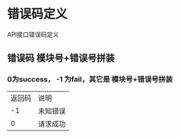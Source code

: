 # 错误码定义

API接口错误码定义

## 错误码 模块号+错误号拼装
### 0为success， -1 为fail，其它是 模块号+错误号拼装

  	   
  

<table>
   <tr>
      <td>返回码</td>
      <td>说明</td>
   </tr>
   <tr>
      <td>-1</td>
      <td>未知错误</td>
   </tr>
   <tr>
      <td>0</td>
      <td>请求成功</td>
   </tr>
 
</table>
    